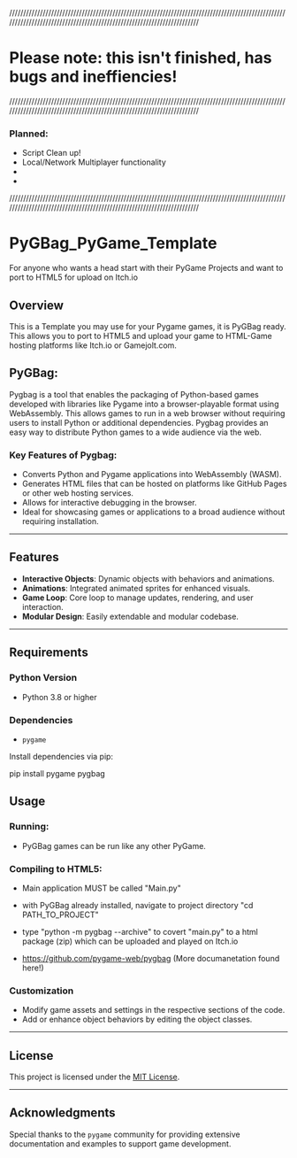 ///////////////////////////////////////////////////////////////////////////////////////////////////////////////////////////////////////////////////////////////////////
# Please note: this isn't finished, has bugs and ineffiencies!
///////////////////////////////////////////////////////////////////////////////////////////////////////////////////////////////////////////////////////////////////////
### Planned:
- Script Clean up!
- Local/Network Multiplayer functionality
- 
-
///////////////////////////////////////////////////////////////////////////////////////////////////////////////////////////////////////////////////////////////////////

# PyGBag_PyGame_Template
For anyone who wants a head start with their PyGame Projects and want to port to HTML5 for upload on Itch.io

## Overview

This is a Template you may use for your Pygame games, it is PyGBag ready. This allows you to port to HTML5 and upload your game to HTML-Game hosting platforms like Itch.io or Gamejolt.com.


## PyGBag:
Pygbag is a tool that enables the packaging of Python-based games developed with libraries like Pygame into a browser-playable format using WebAssembly. This allows games to run in a web browser without requiring users to install Python or additional dependencies. Pygbag provides an easy way to distribute Python games to a wide audience via the web.

### Key Features of Pygbag:
- Converts Python and Pygame applications into WebAssembly (WASM).
- Generates HTML files that can be hosted on platforms like GitHub Pages or other web hosting services.
- Allows for interactive debugging in the browser.
- Ideal for showcasing games or applications to a broad audience without requiring installation.

---

## Features
- **Interactive Objects**: Dynamic objects with behaviors and animations.
- **Animations**: Integrated animated sprites for enhanced visuals.
- **Game Loop**: Core loop to manage updates, rendering, and user interaction.
- **Modular Design**: Easily extendable and modular codebase.

---

## Requirements

### Python Version
- Python 3.8 or higher

### Dependencies
- `pygame`

Install dependencies via pip:

pip install pygame pygbag


## Usage

### Running:

- PyGBag games can be run like any other PyGame.

### Compiling to HTML5:

- Main application MUST be called "Main.py"
- with PyGBag already installed, navigate to project directory "cd PATH_TO_PROJECT"
- type "python -m pygbag --archive" to covert "main.py" to a html package (zip) which can be uploaded and played on Itch.io


- https://github.com/pygame-web/pygbag   (More documanetation found here!)

### Customization
- Modify game assets and settings in the respective sections of the code.
- Add or enhance object behaviors by editing the object classes.

---

## License
This project is licensed under the [MIT License](LICENSE).

---

## Acknowledgments
Special thanks to the `pygame` community for providing extensive documentation and examples to support game development.
